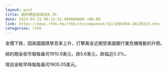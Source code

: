 ```yaml
---
layout: post
title: 紐約期金低收近0.3%
date: 2023-03-15 06:13:52.000000000 +08:00
link: https://news.rthk.hk/rthk/ch/component/k2/1691984-20230315.htm
categories: rthk
---
```


金價下跌，因美國國債孳息率上升，打擊黃金近期受美國銀行業危機推動的升勢。

紐約期金收市報每盎司1910.9美元，跌5.6美元，跌幅近0.3%。

現貨金較早時報每盎司1905.05美元。

